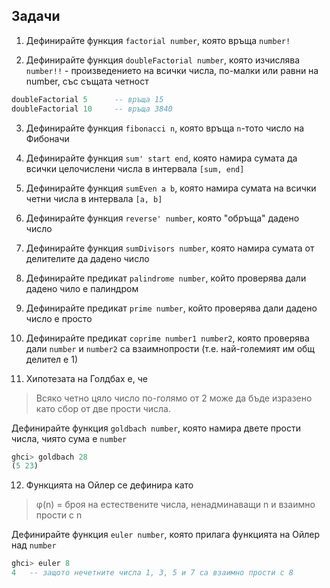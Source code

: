 ## Задачи

1. Дефинирайте функция `factorial number`, която връща `number!`

2. Дефинирайте функция `doubleFactorial number`, която изчислява `number!!` - произведението на всички числа, по-малки или равни на number, със същата четност

  ```haskell
  doubleFactorial 5      -- връща 15
  doubleFactorial 10     -- връща 3840
  ```

3. Дефинирайте функция `fibonacci n`, която връща `n`-тото число на Фибоначи

4. Дефинирайте функция `sum' start end`, която намира сумата да всички целочислени числа в интервала `[sum, end]`

5. Дефинирайте функция `sumEven a b`, която намира сумата на всички четни числа в интервала `[a, b]`

6. Дефинирайте функция `reverse' number`, която "обръща" дадено число

7. Дефинирайте функция `sumDivisors number`, която намира сумата от делителите да дадено число

8. Дефинирайте предикат `palindrome number`, който проверява дали дадено чило е палиндром

9. Дефинирайте предикат `prime number`, който проверява дали дадено число е просто

10. Дефинирайте предикат `coprime number1 number2`, която проверява дали `number` и `number2` са взаимнопрости (т.е. най-големият им общ делител е 1)

11. Хипотезата на Голдбах е, че

  > Всяко четно цяло число по-голямо от 2 може да бъде изразено като сбор от две прости числа.

  Дефинирайте функция `goldbach number`, която намира двете прости числа, чиято сума е `number`

  ```haskell
  ghci> goldbach 28
  (5 23)
  ```

12. Функцията на Ойлер се дефинира като

  > φ(n) = броя на естествените числа, ненадминаващи n и взаимно прости с n

  Дефинирайте функция `euler number`, която прилага функцията на Ойлер над `number`

  ```haskell
  ghci> euler 8
  4   -- защото нечетните числа 1, 3, 5 и 7 са взаимно прости с 8
  ```
